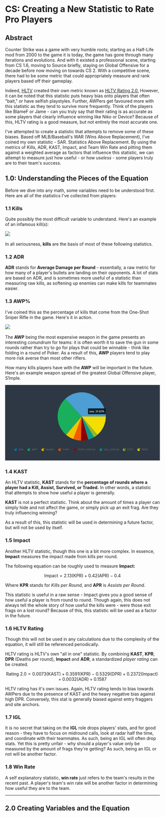 # CS: Creating a New Statistic to Rate Pro Players

## Abstract
Counter Strike was a game with very humble roots; starting as a Half-Life mod from 2000 to the game it is today, the game has gone through many iterations and evolutions. And with it existed a professional scene, starting from CS 1.6, moving to Source briefly, staying on Global Offensive for a decade before now moving on towards CS 2. With a competitive scene, there had to be *some* metric that could appropriately measure and rank players based off their gameplay. 

Indeed, [HLTV](https://www.hltv.org/) created their own metric known as [HLTV Rating 2.0.](https://www.hltv.org/news/20695/introducing-rating-20) However, it can be noted that this statistic puts heavy bias onto players that often "bait," or have selfish playstyles. Further, AWPers get favoured more with this statistic as they tend to survive more frequently. Think of the players like BlameF or Jame - can you truly say that their rating is as accurate as some players that clearly influence winning like Niko or Device? Because of this, HLTV rating is a good measure, but not entirely the most accurate one.

I've attempted to create a statistic that attempts to remove some of these biases. Based off MLB/Baseball's WAR (Wins Above Replacement), I've coined my own statistic - SAR. Statistics Above Replacement. By using the metrics of Kills, ADR, KAST, Impact, and Team Win Rate and pitting them against a weighted average as factors that influence this statistic, we can attempt to measure just how useful - or how *useless* - some players truly are to their team's success.

## 1.0: Understanding the Pieces of the Equation
Before we dive into any math, some variables need to be understood first. Here are all of the statistics I've collected from players:

### 1.1 Kills
Quite possibly the most difficult variable to understand. Here's an example of an infamous kill(s):

![](https://media1.tenor.com/m/lbVPssj-JJUAAAAC/happy-envyus.gif)

In all seriousness, **kills** are the basis of most of these following statistics. 

### 1.2 ADR
**ADR** stands for **Average Damage per Round** - essentially, a raw metric for how many of a player's bullets are landing on their opponents. A lot of stats are based on ADR, and is sometimes more useful of a statistic than measuring raw kills, as softening up enemies can make kills for teammates easier.

### 1.3 AWP%
I've coined this as the percentage of kills that come from the One-Shot Sniper Rifle in the game. Here's it in action.

![](https://media1.tenor.com/m/_Q-bZCgn24AAAAAC/coldzera.gif)

The **AWP** being the most expensive weapon in the game presents an interesting conundrum for teams: it is often worth it to save the gun in some rounds rather than try to go for plays that could be winnable - think like folding in a round of Poker. As a result of this, **AWP** players tend to play more risk averse than most other riflers.

How many kills players have with the **AWP** will be important in the future. Here's an example weapon spread of the greatest Global Offensive player, S1mple.

![](/pictures/s1mple.png)

### 1.4 KAST
An HLTV statistic, **KAST** stands for the **percentage of rounds where a player had a Kill, Assist, Survived, or Traded.** In other words, a statistic that attempts to show how useful a player is generally.

**KAST** is not a perfect statistic. Think about the amount of times a player can simply hide and not affect the game, or simply pick up an exit frag. Are they truly influencing winning?

As a result of this, this statistic will be used in determining a future factor, but will not be used by itself.

### 1.5 Impact
Another HLTV statistic, though this one is a bit more complex. In essence, **Impact** measures the impact made from kills per round. 

The following equation can be roughly used to measure **Impact:**

```math
\text{Impact} = 2.13(\text{KPR}) + 0.42(\text{APR}) - 0.4
```

Where **KPR** stands for *Kills per Round*, and **APR** is *Assists per Round*.

This statistic is useful in a raw sense - Impact gives you a good sense of how useful a player is from round to round. Though again, this does not always tell the whole story of how useful the kills were - were those exit frags on a lost round?  Because of this, this statistic will be used as a factor in the future.

### 1.6 HLTV Rating
Though this will not be used in any calculations due to the complexity of the equation, it will still be referenced periodically.

HLTV rating is HLTV's own "all in one" statistic. By combining **KAST**, **KPR**, **DPR** (Deaths per round), **Impact** and **ADR**, a standardized *player rating* can be created. 

```math
\text{Rating 2.0} = 0.0073(\text{KAST}) + 0.3591(\text{KPR}) - 0.5329(\text{DPR}) + 0.2372(\text{Impact}) + 0.0032(\text{ADR}) + 0.1587

```

HLTV rating has it's own issues. Again, HLTV rating tends to bias towards AWPers due to the presence of KAST and the heavy negative bias against high DPR. Conversely, this stat is generally biased against entry fraggers and site anchors. 

### 1.7 IGL
It is no secret that taking on the **IGL** role drops players' stats, and for good reason - they have to focus on midround calls, look at radar half the time, and coordinate with their teammates. As such, being an IGL will often drop stats. Yet this is pretty unfair - why should a player's value only be measured by the amount of frags they're getting? As such, being an IGL or not will be another factor.


### 1.8 Win Rate
A self explanatory statistic, **win rate** just refers to the team's results in the recent past. A player's team's win rate will be another factor in determining how useful they are to the team.

- - - 

## 2.0 Creating Variables and the Equation
